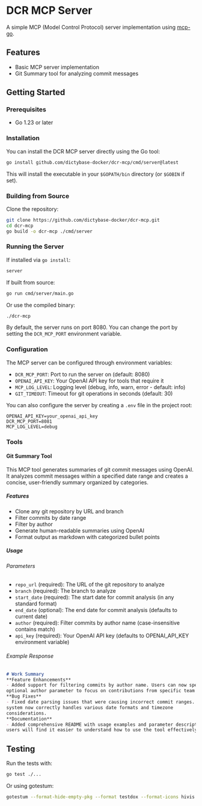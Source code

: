 # DCR MCP Server

A simple MCP (Model Control Protocol) server implementation using [mcp-go](https://github.com/mark3labs/mcp-go).

## Features

- Basic MCP server implementation
- Git Summary tool for analyzing commit messages

## Getting Started

### Prerequisites

- Go 1.23 or later

### Installation

You can install the DCR MCP server directly using the Go tool:

```bash
go install github.com/dictybase-docker/dcr-mcp/cmd/server@latest
```

This will install the executable in your `$GOPATH/bin` directory (or `$GOBIN` if set).

### Building from Source

Clone the repository:

```bash
git clone https://github.com/dictybase-docker/dcr-mcp.git
cd dcr-mcp
go build -o dcr-mcp ./cmd/server
```

### Running the Server

If installed via `go install`:

```bash
server
```

If built from source:

```bash
go run cmd/server/main.go
```

Or use the compiled binary:

```bash
./dcr-mcp
```

By default, the server runs on port 8080. You can change the port by setting the
`DCR_MCP_PORT` environment variable.

### Configuration

The MCP server can be configured through environment variables:

- `DCR_MCP_PORT`: Port to run the server on (default: 8080)
- `OPENAI_API_KEY`: Your OpenAI API key for tools that require it
- `MCP_LOG_LEVEL`: Logging level (debug, info, warn, error - default: info)
- `GIT_TIMEOUT`: Timeout for git operations in seconds (default: 30)

You can also configure the server by creating a `.env` file in the project root:

```
OPENAI_API_KEY=your_openai_api_key
DCR_MCP_PORT=8081
MCP_LOG_LEVEL=debug
```

### Tools

#### Git Summary Tool

This MCP tool generates summaries of git commit messages using OpenAI. It
analyzes commit messages within a specified date range and creates a concise,
user-friendly summary organized by categories.

##### Features

- Clone any git repository by URL and branch
- Filter commits by date range
- Filter by author
- Generate human-readable summaries using OpenAI
- Format output as markdown with categorized bullet points

##### Usage


###### Parameters

- `repo_url` (required): The URL of the git repository to analyze
- `branch` (required): The branch to analyze
- `start_date` (required): The start date for commit analysis (in any standard format)
- `end_date` (optional): The end date for commit analysis (defaults to current date)
- `author` (required): Filter commits by author name (case-insensitive contains match)
- `api_key` (required): Your OpenAI API key (defaults to OPENAI_API_KEY environment variable)

###### Example Response

```markdown
# Work Summary
**Feature Enhancements**
- Added support for filtering commits by author name. Users can now specify an
optional author parameter to focus on contributions from specific team members.
**Bug Fixes**
- Fixed date parsing issues that were causing incorrect commit ranges. The
system now correctly handles various date formats and timezone
considerations.
**Documentation**
- Added comprehensive README with usage examples and parameter descriptions. New
users will find it easier to understand how to use the tool effectively."
```

## Testing

Run the tests with:

```bash
go test ./...
```

Or using gotestum:

```bash
gotestum --format-hide-empty-pkg --format testdox --format-icons hivis
```
